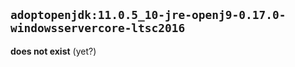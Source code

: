 ## `adoptopenjdk:11.0.5_10-jre-openj9-0.17.0-windowsservercore-ltsc2016`

**does not exist** (yet?)

